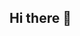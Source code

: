 ## Hi there 👋

<!--
**danidevjpg/danidevjpg** is a ✨ _special_ ✨ repository because its `README.md` (this file) appears on your GitHub profile.

[![danidevjpg's GitHub stats](https://github-readme-stats.vercel.app/api?username=danidevjpg)](https://github.com/anuraghazra/github-readme-stats)
![Bitcoin](https://img.shields.io/badge/bitcoin-2F3134?style=for-the-badge&logo=bitcoin&logoColor=white)
